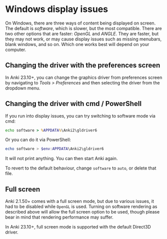 # Windows display issues

<!-- toc -->

On Windows, there are three ways of content being displayed on screen. The
default is _software_, which is slower, but the most compatible. There are two
other options that are faster: _OpenGL_ and _ANGLE_. They are faster, but they
may not work, or may cause display issues such as missing menubars, blank
windows, and so on. Which one works best will depend on your computer.


## Changing the driver with the preferences screen
In Anki 23.10+, you can change the graphics driver from preferences screen by
navigating to *Tools > Preferences* and then selecting the driver from the
dropdown menu.


## Changing the driver with cmd / PowerShell
If you run into display issues, you can try switching to software mode via cmd:

```bat
echo software > %APPDATA%\Anki2\gldriver6
```

Or you can do it via PowerShell:

```powershell
echo software > $env:APPDATA\Anki2\gldriver6
```

It will not print anything. You can then start Anki again.

To revert to the default behaviour, change `software` to `auto`, or delete that file.

## Full screen

Anki 2.1.50+ comes with a full screen mode, but due to various issues, it had to
be disabled while `OpenGL` is used. Turning on software rendering as described
above will allow the full screen option to be used, though please bear in mind
that rendering performance may suffer.

In Anki 23.10+, full screen mode is supported with the default Direct3D driver.
